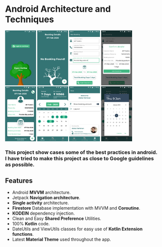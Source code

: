 # Android Architecture and Techniques

<img src="https://github.com/abdulrehmank7/HotelBookingSystem/blob/master/Screenshot_20200109-221159.png" width="20%" height="20%"> <img src="https://github.com/abdulrehmank7/HotelBookingSystem/blob/master/Screenshot_20200109-221551.png" width="20%" height="20%">
<img src="https://github.com/abdulrehmank7/HotelBookingSystem/blob/master/Screenshot_20200109-221759.png" width="20%" height="20%">
<img src="https://github.com/abdulrehmank7/HotelBookingSystem/blob/master/Screenshot_20200109-221810.png" width="20%" height="20%">
<img src="https://github.com/abdulrehmank7/HotelBookingSystem/blob/master/Screenshot_20200109-221907.png" width="20%" height="20%">
<img src="https://github.com/abdulrehmank7/HotelBookingSystem/blob/master/Screenshot_20200109-221915.png" width="20%" height="20%">
<img src="https://github.com/abdulrehmank7/HotelBookingSystem/blob/master/Screenshot_20200109-221923.png" width="20%" height="20%">
<img src="https://github.com/abdulrehmank7/HotelBookingSystem/blob/master/Screenshot_20200109-221946.png" width="20%" height="20%">

### This project show cases some of the best practices in android. I have tried to make this project as close to Google guidelines as possible.

## Features
- Android **MVVM** architecture.
- Jetpack **Navigation architecture**.
- **Single activity** architecture.
- **Firestore** Database implementation with MVVM and **Coroutine**.
- **KODEIN** dependency injection.
- Clean and Easy **Shared Preference** Utilities.
- 100% **Kotlin** code.
- DateUtils and ViewUtils classes for easy use of **Kotlin Extension functions**.
- Latest **Material Theme** used throughout the app.
